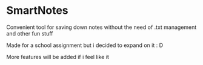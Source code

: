 # SmartNotes
Convenient tool for saving down notes without the need of .txt management and other fun stuff

Made for a school assignment but i decided to expand on it : D

More features will be added if i feel like it
